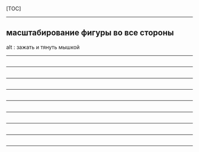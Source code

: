 [TOC]

* * *
## масштабирование фигуры во все стороны
alt
: зажать и тянуть мышкой

* * *
## 


* * * 
## 



* * * 

## 


* * * 
## 


* * * 
## 


* * * 
## 


* * * 
## 


* * * 
## 


* * * 
## 

